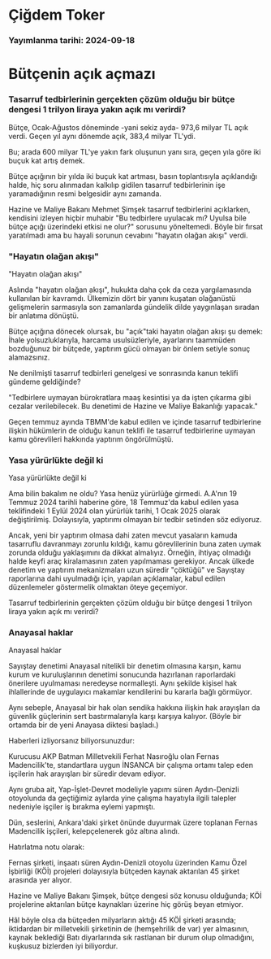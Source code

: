 # Çiğdem Toker

### Yayımlanma tarihi: 2024-09-18

# Bütçenin açık açmazı


### Tasarruf tedbirlerinin gerçekten çözüm olduğu bir bütçe dengesi 1 trilyon liraya yakın açık mı verirdi?



Bütçe, Ocak-Ağustos döneminde -yani sekiz ayda- 973,6 milyar TL açık verdi. Geçen yıl aynı dönemde açık, 383,4 milyar TL'ydi.

Bu; arada 600 milyar TL'ye yakın fark oluşunun yanı sıra, geçen yıla göre iki buçuk kat artış demek.

Bütçe açığının bir yılda iki buçuk kat artması, basın toplantısıyla açıklandığı halde, hiç soru alınmadan kalkılıp gidilen tasarruf tedbirlerinin işe yaramadığının resmi belgesidir aynı zamanda.

Hazine ve Maliye Bakanı Mehmet Şimşek tasarruf tedbirlerini açıklarken, kendisini izleyen hiçbir muhabir "Bu tedbirlere uyulacak mı? Uyulsa bile bütçe açığı üzerindeki etkisi ne olur?" sorusunu yöneltemedi. Böyle bir fırsat yaratılmadı ama bu hayali sorunun cevabını "hayatın olağan akışı" verdi.


### "Hayatın olağan akışı"

"Hayatın olağan akışı"

Aslında "hayatın olağan akışı", hukukta daha çok da ceza yargılamasında kullanılan bir kavramdı. Ülkemizin dört bir yanını kuşatan olağanüstü gelişmelerin sarmasıyla son zamanlarda gündelik dilde yaygınlaşan sıradan bir anlatıma dönüştü.

Bütçe açığına dönecek olursak, bu "açık"taki hayatın olağan akışı şu demek: İhale yolsuzluklarıyla, harcama usulsüzleriyle, ayarlarını taammüden bozduğunuz bir bütçede, yaptırım gücü olmayan bir önlem setiyle sonuç alamazsınız.

Ne denilmişti tasarruf tedbirleri genelgesi ve sonrasında kanun teklifi gündeme geldiğinde?

"Tedbirlere uymayan bürokratlara maaş kesintisi ya da işten çıkarma gibi cezalar verilebilecek. Bu denetimi de Hazine ve Maliye Bakanlığı yapacak."

Geçen temmuz ayında TBMM'de kabul edilen ve içinde tasarruf tedbirlerine ilişkin hükümlerin de olduğu kanun teklifi ile tasarruf tedbirlerine uymayan kamu görevlileri hakkında yaptırım öngörülmüştü.


### Yasa yürürlükte değil ki

Yasa yürürlükte değil ki

Ama bilin bakalım ne oldu? Yasa henüz yürürlüğe girmedi. A.A'nın 19 Temmuz 2024 tarihli haberine göre, 18 Temmuz'da kabul edilen yasa teklifindeki 1 Eylül 2024 olan yürürlük tarihi, 1 Ocak 2025 olarak değiştirilmiş. Dolayısıyla, yaptırımı olmayan bir tedbir setinden söz ediyoruz.

Ancak, yeni bir yaptırım olmasa dahi zaten mevcut yasaların kamuda tasarruflu davranmayı zorunlu kıldığı, kamu görevlilerinin buna zaten uymak zorunda olduğu yaklaşımını da dikkat almalıyız. Örneğin, ihtiyaç olmadığı halde keyfi araç kiralamasının zaten yapılmaması gerekiyor. Ancak ülkede denetim ve yaptırım mekanizmaları uzun süredir "çöktüğü" ve Sayıştay raporlarına dahi uyulmadığı için, yapılan açıklamalar, kabul edilen düzenlemeler göstermelik olmaktan öteye geçemiyor.

Tasarruf tedbirlerinin gerçekten çözüm olduğu bir bütçe dengesi 1 trilyon liraya yakın açık mı verirdi?


### Anayasal haklar

Anayasal haklar

Sayıştay denetimi Anayasal nitelikli bir denetim olmasına karşın, kamu kurum ve kuruluşlarının denetimi sonucunda hazırlanan raporlardaki önerilere uyulmaması neredeyse normalleşti. Aynı şekilde kişisel hak ihlallerinde de uygulayıcı makamlar kendilerini bu kararla bağlı görmüyor.

Aynı sebeple, Anayasal bir hak olan sendika hakkına ilişkin hak arayışları da güvenlik güçlerinin sert bastırmalarıyla karşı karşıya kalıyor. (Böyle bir ortamda bir de yeni Anayasa diktesi başladı.)

Haberleri izliyorsanız biliyorsunuzdur:

Kurucusu AKP Batman Milletvekili Ferhat Nasıroğlu olan Fernas Madencilik'te, standartlara uygun İNSANCA bir çalışma ortamı talep eden işçilerin hak arayışları bir süredir devam ediyor.

Aynı gruba ait, Yap-İşlet-Devret modeliyle yapımı süren Aydın-Denizli otoyolunda da geçtiğimiz aylarda yine çalışma hayatıyla ilgili talepler nedeniyle işçiler iş bırakma eylemi yapmıştı.

Dün, seslerini, Ankara'daki şirket önünde duyurmak üzere toplanan Fernas Madencilik işçileri, kelepçelenerek göz altına alındı.

Hatırlatma notu olarak:

Fernas şirketi, inşaatı süren Aydın-Denizli otoyolu üzerinden Kamu Özel İşbirliği (KÖİ) projeleri dolayısıyla bütçeden kaynak aktarılan 45 şirket arasında yer alıyor.

Hazine ve Maliye Bakanı Şimşek, bütçe dengesi söz konusu olduğunda; KÖİ projelerine aktarılan bütçe kaynakları üzerine hiç görüş beyan etmiyor.

Hâl böyle olsa da bütçeden milyarların aktığı 45 KÖİ şirketi arasında; iktidardan bir milletvekili şirketinin de (hemşehrilik de var) yer almasının, kaynak beklediği Batı diyarlarında sık rastlanan bir durum olup olmadığını, kuşkusuz bizlerden iyi biliyordur.

